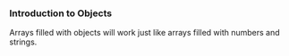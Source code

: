 

### Introduction to Objects

Arrays filled with objects will work just like arrays filled with numbers and strings.





